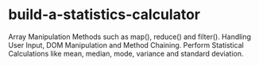 # build-a-statistics-calculator
Array Manipulation Methods such as map(), reduce() and filter().  Handling User Input, DOM Manipulation and Method Chaining.  Perform Statistical Calculations like mean, median, mode, variance and standard deviation.
